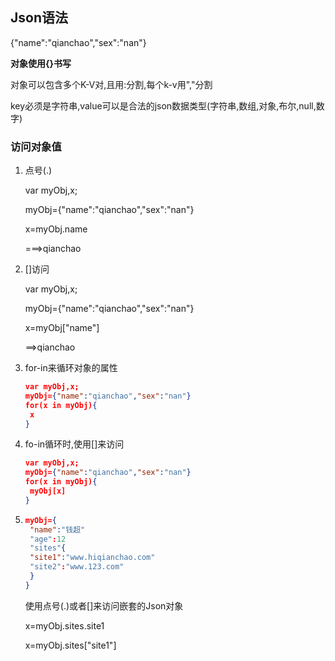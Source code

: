 ## Json语法

{"name":"qianchao","sex":"nan"}

**对象使用{}书写**

对象可以包含多个K-V对,且用:分割,每个k-v用","分割

key必须是字符串,value可以是合法的json数据类型(字符串,数组,对象,布尔,null,数字)

### 访问对象值

1. 点号(.)

   var myObj,x;

   myObj={"name":"qianchao","sex":"nan"}

   x=myObj.name

   ===>qianchao

2. []访问

   var myObj,x;

   myObj={"name":"qianchao","sex":"nan"}

   x=myObj["name"]

   ==>qianchao 

3. for-in来循环对象的属性

   ````json
   var myObj,x;
   myObj={"name":"qianchao","sex":"nan"}
   for(x in myObj){
   	x
   }
   ````

4. fo-in循环时,使用[]来访问

   ````json
   var myObj,x;
   myObj={"name":"qianchao","sex":"nan"}
   for(x in myObj){
   	myObj[x]
   }
   ````

5. ````json
   myObj={
   	"name":"钱超"
   	"age":12
   	"sites"{
   	"site1":"www.hiqianchao.com"
   	"site2":"www.123.com"
   	}
   }
   ````

   使用点号(.)或者[]来访问嵌套的Json对象

   x=myObj.sites.site1

   x=myObj.sites["site1"]